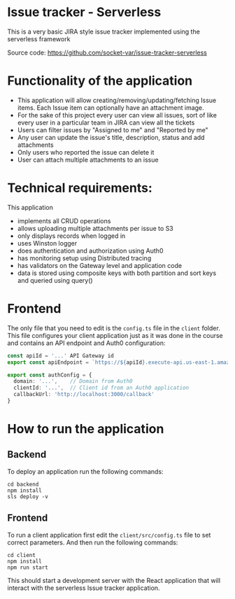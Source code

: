 # Issue tracker - Serverless

This is a very basic JIRA style issue tracker implemented using the serverless framework

Source code: https://github.com/socket-var/issue-tracker-serverless

# Functionality of the application

- This application will allow creating/removing/updating/fetching Issue items. Each Issue item can optionally have an attachment image.
- For the sake of this project every user can view all issues, sort of like every user in a particular team in JIRA can view all the tickets
- Users can filter issues by "Assigned to me" and "Reported by me"
- Any user can update the issue's title, description, status and add attachments
- Only users who reported the issue can delete it
- User can attach multiple attachments to an issue

# Technical requirements:

This application

- implements all CRUD operations
- allows uploading multiple attachments per issue to S3
- only displays records when logged in
- uses Winston logger
- does authentication and authorization using Auth0
- has monitoring setup using Distributed tracing
- has validators on the Gateway level and application code
- data is stored using composite keys with both partition and sort keys and queried using query()

# Frontend

The only file that you need to edit is the `config.ts` file in the `client` folder. This file configures your client application just as it was done in the course and contains an API endpoint and Auth0 configuration:

```ts
const apiId = '...' API Gateway id
export const apiEndpoint = `https://${apiId}.execute-api.us-east-1.amazonaws.com/dev`

export const authConfig = {
  domain: '...',    // Domain from Auth0
  clientId: '...',  // Client id from an Auth0 application
  callbackUrl: 'http://localhost:3000/callback'
}
```

# How to run the application

## Backend

To deploy an application run the following commands:

```
cd backend
npm install
sls deploy -v
```

## Frontend

To run a client application first edit the `client/src/config.ts` file to set correct parameters. And then run the following commands:

```
cd client
npm install
npm run start
```

This should start a development server with the React application that will interact with the serverless Issue tracker application.
